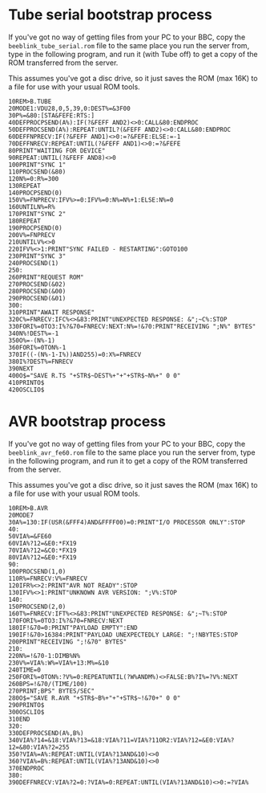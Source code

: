 # Tube serial bootstrap process

If you've got no way of getting files from your PC to your BBC, copy
the `beeblink_tube_serial.rom` file to the same place you run the
server from, type in the following program, and run it (with Tube
off) to get a copy of the ROM transferred from the server.

This assumes you've got a disc drive, so it just saves the ROM (max
16K) to a file for use with your usual ROM tools.

    10REM>B.TUBE
    20MODE1:VDU28,0,5,39,0:DEST%=&3F00
    30P%=&80:[STA&FEFE:RTS:]
    40DEFPROCPSEND(A%):IF(?&FEFF AND2)<>0:CALL&80:ENDPROC
    50DEFPROCSEND(A%):REPEAT:UNTIL?(&FEFF AND2)<>0:CALL&80:ENDPROC
    60DEFFNPRECV:IF(?&FEFF AND1)<>0:=?&FEFE:ELSE:=-1
    70DEFFNRECV:REPEAT:UNTIL(?&FEFF AND1)<>0:=?&FEFE
    80PRINT"WAITING FOR DEVICE"
    90REPEAT:UNTIL(?&FEFF AND8)<>0
    100PRINT"SYNC 1"
    110PROCSEND(&80)
    120N%=0:R%=300
    130REPEAT
    140PROCPSEND(0)
    150V%=FNPRECV:IFV%>=0:IFV%=0:N%=N%+1:ELSE:N%=0
    160UNTILN%=R%
    170PRINT"SYNC 2"
    180REPEAT
    190PROCPSEND(0)
    200V%=FNPRECV
    210UNTILV%<>0
    220IFV%<>1:PRINT"SYNC FAILED - RESTARTING":GOTO100
    230PRINT"SYNC 3"
    240PROCSEND(1)
    250:
    260PRINT"REQUEST ROM"
    270PROCSEND(&02)
    280PROCSEND(&00)
    290PROCSEND(&01)
    300:
    310PRINT"AWAIT RESPONSE"
    320C%=FNRECV:IFC%<>&83:PRINT"UNEXPECTED RESPONSE: &";~C%:STOP
    330FORI%=0TO3:I%?&70=FNRECV:NEXT:N%=!&70:PRINT"RECEIVING ";N%" BYTES"
    340N%!DEST%=-1
    350O%=-(N%-1)
    360FORI%=0TON%-1
    370IF((-(N%-1-I%))AND255)=0:X%=FNRECV
    380I%?DEST%=FNRECV
    390NEXT
    400O$="SAVE R.TS "+STR$~DEST%+"+"+STR$~N%+" 0 0"
    410PRINTO$
    420OSCLIO$

# AVR bootstrap process

If you've got no way of getting files from your PC to your BBC, copy
the `beeblink_avr_fe60.rom` file to the same place you run the server
from, type in the following program, and run it to get a copy of the
ROM transferred from the server.

This assumes you've got a disc drive, so it just saves the ROM (max
16K) to a file for use with your usual ROM tools.

    10REM>B.AVR
    20MODE7
    30A%=130:IF(USR(&FFF4)AND&FFFF00)=0:PRINT"I/O PROCESSOR ONLY":STOP
    40:
    50VIA%=&FE60
    60VIA%?12=&E0:*FX19
    70VIA%?12=&C0:*FX19
    80VIA%?12=&E0:*FX19
    90:
    100PROCSEND(1,0)
    110R%=FNRECV:V%=FNRECV
    120IFR%<>2:PRINT"AVR NOT READY":STOP
    130IFV%<>1:PRINT"UNKNOWN AVR VERSION: ";V%:STOP
    140:
    150PROCSEND(2,0)
    160T%=FNRECV:IFT%<>&83:PRINT"UNEXPECTED RESPONSE: &";~T%:STOP
    170FORI%=0TO3:I%?&70=FNRECV:NEXT
    180IF!&70=0:PRINT"PAYLOAD EMPTY":END
    190IF!&70>16384:PRINT"PAYLOAD UNEXPECTEDLY LARGE: ";!NBYTES:STOP
    200PRINT"RECEIVING ";!&70" BYTES"
    210:
    220N%=!&70-1:DIMB%N%
    230V%=VIA%:W%=VIA%+13:M%=&10
    240TIME=0
    250FORI%=0TON%:?V%=0:REPEATUNTIL(?W%ANDM%)<>FALSE:B%?I%=?V%:NEXT
    260BPS=!&70/(TIME/100)
    270PRINT;BPS" BYTES/SEC"
    280O$="SAVE R.AVR "+STR$~B%+"+"+STR$~!&70+" 0 0"
    290PRINTO$
    300OSCLIO$
    310END
    320:
    330DEFPROCSEND(A%,B%)
    340VIA%?14=&18:VIA%?13=&18:VIA%?11=VIA%?11OR2:VIA%?12=&E0:VIA%?12=&80:VIA%?2=255
    350?VIA%=A%:REPEAT:UNTIL(VIA%?13AND&10)<>0
    360?VIA%=B%:REPEAT:UNTIL(VIA%?13AND&10)<>0
    370ENDPROC
    380:
    390DEFFNRECV:VIA%?2=0:?VIA%=0:REPEAT:UNTIL(VIA%?13AND&10)<>0:=?VIA%
